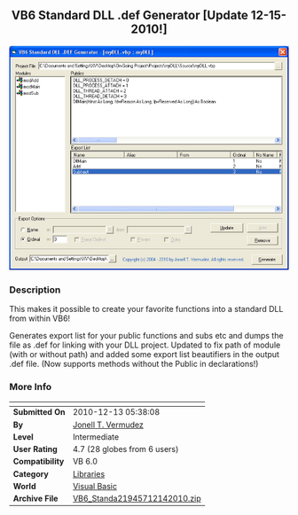 ﻿<div align="center">

## VB6 Standard DLL \.def Generator \[Update 12\-15\-2010\!\]

<img src="PIC2010930252558566.jpg">
</div>

### Description

This makes it possible to create your favorite functions into a standard DLL from within VB6!

Generates export list for your public functions and subs etc and dumps the file as .def for linking with your DLL project. Updated to fix path of module (with or without path) and added some export list beautifiers in the output .def file. (Now supports methods without the Public in declarations!)
 
### More Info
 


<span>             |<span>
---                |---
**Submitted On**   |2010-12-13 05:38:08
**By**             |[Jonell T\. Vermudez](https://github.com/Planet-Source-Code/PSCIndex/blob/master/ByAuthor/jonell-t-vermudez.md)
**Level**          |Intermediate
**User Rating**    |4.7 (28 globes from 6 users)
**Compatibility**  |VB 6\.0
**Category**       |[Libraries](https://github.com/Planet-Source-Code/PSCIndex/blob/master/ByCategory/libraries__1-49.md)
**World**          |[Visual Basic](https://github.com/Planet-Source-Code/PSCIndex/blob/master/ByWorld/visual-basic.md)
**Archive File**   |[VB6\_Standa21945712142010\.zip](https://github.com/Planet-Source-Code/jonell-t-vermudez-vb6-standard-dll-def-generator-update-12-15-2010__1-73485/archive/master.zip)








